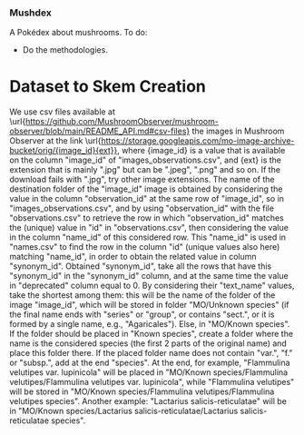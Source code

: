 ### Mushdex
A Pokédex about mushrooms. To do: 
- Do the methodologies.

# Dataset to Skem Creation
We use csv files available at \url{https://github.com/MushroomObserver/mushroom-observer/blob/main/README_API.md#csv-files} the images in Mushroom Observer at the link \url{https://storage.googleapis.com/mo-image-archive-bucket/orig/{image_id}{ext}}, where {image\_id} is a value that is available on the column "image\_id" of "images\_observations.csv", and {ext} is the extension that is mainly ".jpg" but can be ".jpeg", ".png" and so on. If the download fails with ".jpg", try other image extensions. The name of the destination folder of the "image\_id" image is obtained by considering the value in the column "observation\_id" at the same row of "image\_id", so in "images\_observations.csv", and by using "observation\_id" with the file "observations.csv" to retrieve the row in which "observation\_id" matches the (unique) value in "id" in "observations.csv", then considering the value in the column "name\_id" of this considered row. This "name\_id" is used in "names.csv" to find the row in the column "id" (unique values also here) matching "name\_id", in order to obtain the related value in column "synonym\_id". Obtained "synonym\_id", take all the rows that have this "synonym\_id" in the "synonym\_id" column, and at the same time the value in "deprecated" column equal to 0. By considering their "text\_name" values, take the shortest among them: this will be the name of the folder of the image "image\_id", which will be stored in folder "MO/Unknown species" (if the final name ends with "series" or "group", or contains "sect.", or it is formed by a single name, e.g., "Agaricales"). Else, in "MO/Known species". If the folder should be placed in "Known species", create a folder where the name is the considered species (the first 2 parts of the original name) and place this folder there. If the placed folder name does not contain "var.", "f." or "subsp.", add at the end "species". At the end, for example, "Flammulina velutipes var. lupinicola" will be placed in "MO/Known species/Flammulina velutipes/Flammulina velutipes var. lupinicola", while "Flammulina velutipes" will be stored in "MO/Known species/Flammulina velutipes/Flammulina velutipes species". Another example: "Lactarius salicis-reticulatae" will be in "MO/Known species/Lactarius salicis-reticulatae/Lactarius salicis-reticulatae species".
